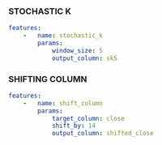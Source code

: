 ### STOCHASTIC K
```yaml
features:
    -   name: stochastic_k
        params:
            window_size: 5
            output_column: sk5
```

### SHIFTING COLUMN
```yaml
features:
    -   name: shift_column
        params:
            target_column: close
            shift_by: 14
            output_column: shifted_close
```